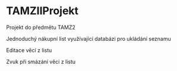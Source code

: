 # TAMZIIProjekt

Projekt do předmětu TAMZ2

Jednoduchý nákupní list využívající databázi pro ukládání seznamu

Editace věcí z listu

Zvuk při smázání věci z listu

